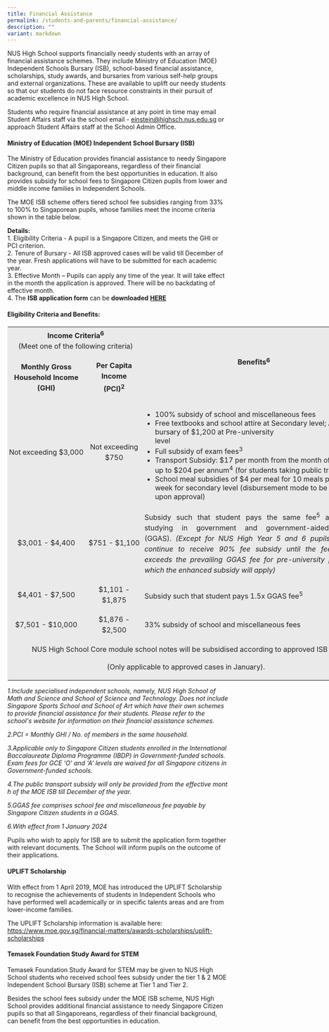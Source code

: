 ```yaml
---
title: Financial Assistance
permalink: /students-and-parents/financial-assistance/
description: ""
variant: markdown
---
```

NUS High School supports financially needy students with an array of financial assistance schemes. They include Ministry of Education (MOE) Independent Schools Bursary (ISB), school-based financial assistance, scholarships, study awards, and bursaries from various self-help groups and external organizations. These are available to uplift our needy students so that our students do not face resource constraints in their pursuit of academic excellence in NUS High School.

Students who require financial assistance at any point in time may email Student Affairs staff via the school email -&nbsp;[einstein@highsch.nus.edu.sg](mailto:einstein@highsch.nus.edu.sg)&nbsp;or approach Student Affairs staff at the School Admin Office.

#### **Ministry of Education (MOE) Independent School Bursary (ISB)**
The Ministry of Education provides financial assistance to needy Singapore Citizen pupils so that all Singaporeans, regardless of their financial background, can benefit from the best opportunities in education. It also provides subsidy for school fees to Singapore Citizen pupils from lower and middle income families in Independent Schools.

The MOE ISB scheme offers tiered school fee subsidies ranging from 33% to 100% to Singaporean pupils, whose families meet the income criteria shown in the table below.

**Details:**<br>
1\.  Eligibility Criteria - A pupil is a Singapore Citizen, and meets the GHI or PCI criterion.<br>
2\.  Tenure of Bursary - All ISB approved cases will be valid till December of the year.&nbsp;Fresh applications will have to be submitted for each academic year.<br>
3\.  Effective Month – Pupils can apply any time of the year. It will take effect in the month the application is approved. There will be no backdating of effective month.<br>
4\.  The&nbsp;**ISB application form**&nbsp;can be&nbsp;**downloaded** **[HERE](/files/Financial%20Assistance/form_moe_isb_2024.pdf)**

#### **Eligibility Criteria and Benefits:**

<table class="iveo_table ives_tab_1" width="648" style="margin: 0px; outline: 0px; padding: 0px; border: 1px solid rgb(234, 234, 234); width: 812.833px;"><tbody class="" style="margin: 0px; outline: 0px; padding: 0px;"><tr class="" style="margin: 0px; outline: 0px; padding: 0px;"><td width="255" colspan="2" class="" style="margin: 0px; outline: 0px; padding: 2px; text-align: center; background-color: rgb(234, 234, 234); color: rgb(34, 34, 34); width: 305px;"><p class="" align="center" style="margin: 0px 0px 1em; outline: 0px; padding: 0px; line-height: 24px;"><span class="" style="margin: 0px; outline: 0px; padding: 0px;"><span class="" style="margin: 0px; outline: 0px; padding: 0px;"><b style="margin: 0px; outline: 0px; padding: 0px;">Income Criteria</b><sup class="" style="margin: 0px; outline: 0px; padding: 0px;"><b style="margin: 0px; outline: 0px; padding: 0px;">6</b><b style="margin: 0px; outline: 0px; padding: 0px;"><br style="margin: 0px; outline: 0px; padding: 0px;"></b></sup></span></span>(Meet one of the following criteria)</p></td><td width="393" rowspan="2" class="" style="margin: 0px; outline: 0px; padding: 2px; text-align: center; background-color: rgb(234, 234, 234); color: rgb(34, 34, 34); width: 507px;"><p class="" align="center" style="margin: 0px 0px 1em; outline: 0px; padding: 0px; line-height: 24px;"><b class="" style="margin: 0px; outline: 0px; padding: 0px;">Benefits</b><b class="" style="margin: 0px; outline: 0px; padding: 0px;"><sup class="" style="margin: 0px; outline: 0px; padding: 0px;"><span class="" style="margin: 0px; outline: 0px; padding: 0px;">6</span></sup></b><b class="" style="margin: 0px; outline: 0px; padding: 0px;"><span class="" style="margin: 0px; outline: 0px; padding: 0px;"></span></b></p></td></tr><tr class="" style="margin: 0px; outline: 0px; padding: 0px;"><td width="126" class="" style="margin: 0px; outline: 0px; padding: 2px; text-align: center; background-color: rgb(234, 234, 234); color: rgb(34, 34, 34);"><p class="" align="center" style="margin: 0px 0px 1em; outline: 0px; padding: 0px; line-height: 24px;"><b class="" style="margin: 0px; outline: 0px; padding: 0px;">Monthly Gross Household Income (GHI)</b></p></td><td width="129" class="" style="margin: 0px; outline: 0px; padding: 2px; text-align: center; background-color: rgb(234, 234, 234); color: rgb(34, 34, 34);"><p class="" align="center" style="margin: 0px 0px 1em; outline: 0px; padding: 0px; line-height: 24px;"><b class="" style="margin: 0px; outline: 0px; padding: 0px;">Per Capita Income<br style="margin: 0px; outline: 0px; padding: 0px;"></b><b class="" style="margin: 0px; outline: 0px; padding: 0px;"><span class="" style="margin: 0px; outline: 0px; padding: 0px;">(PCI)<sup class="" style="margin: 0px; outline: 0px; padding: 0px;">2</sup></span></b></p></td></tr><tr class="" style="margin: 0px; outline: 0px; padding: 0px;"><td width="126" nowrap="" class="" style="margin: 0px; outline: 0px; padding: 2px; text-align: center; background-color: rgb(234, 234, 234); color: rgb(34, 34, 34);"><p class="" align="center" style="margin: 0px 0px 1em; outline: 0px; padding: 0px; line-height: 24px;"><span class="" style="margin: 0px; outline: 0px; padding: 0px;">Not exceeding $3,000</span><span class="" style="margin: 0px; outline: 0px; padding: 0px;"></span></p></td><td width="129" class="" style="margin: 0px; outline: 0px; padding: 2px; text-align: center; background-color: rgb(234, 234, 234); color: rgb(34, 34, 34);"><p class="" align="center" style="margin: 0px 0px 1em; outline: 0px; padding: 0px; line-height: 24px;"><span class="" style="margin: 0px; outline: 0px; padding: 0px;">Not exceeding $750</span></p></td><td width="393" class="" style="margin: 0px; outline: 0px; padding: 2px; text-align: center; background-color: rgb(234, 234, 234); color: rgb(34, 34, 34);"><p class="" style="margin: 0px 0px 1em; outline: 0px; padding: 0px; line-height: 24px; text-align: justify;"></p><ul style="margin: 0px 0px 0.5em 1.5em; outline: 0px; padding: 0px;"><li style="margin: 0px; outline: 0px; padding: 0px; text-align: left;"><span class="" style="margin: 0px; outline: 0px; padding: 0px;">100% subsidy of school and miscellaneous fees</span></li><li style="margin: 0px; outline: 0px; padding: 0px; text-align: left;"><span class="" style="margin: 0px; outline: 0px; padding: 0px;">Free textbooks and school attire at Secondary level; Annual bursary of $1,200 at Pre-university level&nbsp;&nbsp;&nbsp;&nbsp;&nbsp;&nbsp;&nbsp;&nbsp;&nbsp;&nbsp;&nbsp;&nbsp;&nbsp;&nbsp;&nbsp;&nbsp;&nbsp;&nbsp;&nbsp;&nbsp;&nbsp;&nbsp;&nbsp;&nbsp;&nbsp;&nbsp;&nbsp;&nbsp;&nbsp;&nbsp;&nbsp;&nbsp;&nbsp;&nbsp;&nbsp;&nbsp;&nbsp;&nbsp;&nbsp;</span></li><li style="margin: 0px; outline: 0px; padding: 0px; text-align: left;"><span class="" style="margin: 0px; outline: 0px; padding: 0px;">Full subsidy of exam fees<sup class="" style="margin: 0px; outline: 0px; padding: 0px;">3</sup></span></li><li style="margin: 0px; outline: 0px; padding: 0px; text-align: left;"><span class="" style="margin: 0px; outline: 0px; padding: 0px;">Transport Subsidy: $17 per month from the month of approval, up to $204 per annum<sup class="" style="margin: 0px; outline: 0px; padding: 0px;">4</sup>&nbsp;(for students taking public transport)</span></li><li style="margin: 0px; outline: 0px; padding: 0px; text-align: left;"><span class="" style="margin: 0px; outline: 0px; padding: 0px;">School meal subsidies of $4 per meal for 10 meals per school week for secondary level&nbsp;</span><span class="" style="margin: 0px; outline: 0px; padding: 0px;">(disbursement mode to be informed upon approval)</span></li></ul><p style="margin: 0px 0px 1em; outline: 0px; padding: 0px; line-height: 24px;"></p></td></tr><tr class="" style="margin: 0px; outline: 0px; padding: 0px;"><td width="126" nowrap="" class="" style="margin: 0px; outline: 0px; padding: 2px; text-align: center; background-color: rgb(234, 234, 234); color: rgb(34, 34, 34);"><p class="" align="center" style="margin: 0px 0px 1em; outline: 0px; padding: 0px; line-height: 24px;"><span class="" style="margin: 0px; outline: 0px; padding: 0px;">$3,001 - $4,400</span></p></td><td width="129" nowrap="" class="" style="margin: 0px; outline: 0px; padding: 2px; text-align: center; background-color: rgb(234, 234, 234); color: rgb(34, 34, 34);"><p class="" align="center" style="margin: 0px 0px 1em; outline: 0px; padding: 0px; line-height: 24px;"><span class="" style="margin: 0px; outline: 0px; padding: 0px;">$751 - $1,100</span></p></td><td width="393" class="" style="margin: 0px; outline: 0px; padding: 2px; text-align: center; background-color: rgb(234, 234, 234); color: rgb(34, 34, 34);"><p class="" style="margin: 0px 0px 1em; outline: 0px; padding: 0px; line-height: 24px; text-align: justify;"><span class="" style="margin: 0px; outline: 0px; padding: 0px;">Subsidy such that student pays the same fee<sup class="" style="margin: 0px; outline: 0px; padding: 0px;">5</sup>&nbsp;as student studying in government and government-aided schools (GGAS).&nbsp;</span><i class="" style="margin: 0px; outline: 0px; padding: 0px;">(Except for NUS High Year 5 and 6 pupils who will continue to receive 90% fee subsidy until the fee payable exceeds the prevailing GGAS fee for pre-university pupils, for which the enhanced subsidy will apply)</i><span class="" style="margin: 0px; outline: 0px; padding: 0px;"></span></p></td></tr><tr class="" style="margin: 0px; outline: 0px; padding: 0px;"><td width="126" nowrap="" class="" style="margin: 0px; outline: 0px; padding: 2px; text-align: center; background-color: rgb(234, 234, 234); color: rgb(34, 34, 34);"><p class="" align="center" style="margin: 0px 0px 1em; outline: 0px; padding: 0px; line-height: 24px;"><span class="" style="margin: 0px; outline: 0px; padding: 0px;">$4,401 - $7,500</span><span class="" style="margin: 0px; outline: 0px; padding: 0px;"></span></p></td><td width="129" class="" style="margin: 0px; outline: 0px; padding: 2px; text-align: center; background-color: rgb(234, 234, 234); color: rgb(34, 34, 34);"><p class="" align="center" style="margin: 0px 0px 1em; outline: 0px; padding: 0px; line-height: 24px;"><span class="" style="margin: 0px; outline: 0px; padding: 0px;">$1,101 - $1,875</span><span class="" style="margin: 0px; outline: 0px; padding: 0px;"></span></p></td><td width="393" class="" style="margin: 0px; outline: 0px; padding: 2px; text-align: center; background-color: rgb(234, 234, 234); color: rgb(34, 34, 34);"><p class="" style="margin: 0px 0px 1em; outline: 0px; padding: 0px; line-height: 24px; text-align: justify;"><span class="" style="margin: 0px; outline: 0px; padding: 0px;">Subsidy such that student pays 1.5x GGAS fee<sup class="" style="margin: 0px; outline: 0px; padding: 0px;">5</sup></span><span class="" style="margin: 0px; outline: 0px; padding: 0px;"></span></p></td></tr><tr class="" style="margin: 0px; outline: 0px; padding: 0px;"><td width="126" nowrap="" class="" style="margin: 0px; outline: 0px; padding: 2px; text-align: center; background-color: rgb(234, 234, 234); color: rgb(34, 34, 34);"><p class="" align="center" style="margin: 0px 0px 1em; outline: 0px; padding: 0px; line-height: 24px;"><span class="" style="margin: 0px; outline: 0px; padding: 0px;">$7,501 - $10,000</span><span class="" style="margin: 0px; outline: 0px; padding: 0px;"></span></p></td><td width="129" class="" style="margin: 0px; outline: 0px; padding: 2px; text-align: center; background-color: rgb(234, 234, 234); color: rgb(34, 34, 34);"><p class="" align="center" style="margin: 0px 0px 1em; outline: 0px; padding: 0px; line-height: 24px;"><span class="" style="margin: 0px; outline: 0px; padding: 0px;">$1,876 - $2,500</span><span class="" style="margin: 0px; outline: 0px; padding: 0px;"></span></p></td><td width="393" class="" style="margin: 0px; outline: 0px; padding: 2px; text-align: center; background-color: rgb(234, 234, 234); color: rgb(34, 34, 34);"><p class="" style="margin: 0px 0px 1em; outline: 0px; padding: 0px; line-height: 24px; text-align: justify;"><span class="" style="margin: 0px; outline: 0px; padding: 0px;">33% subsidy of school and miscellaneous fees</span></p></td></tr><tr class="" style="margin: 0px; outline: 0px; padding: 0px;"><td width="648" colspan="3" class="" style="margin: 0px; outline: 0px; padding: 2px; text-align: center; background-color: rgb(234, 234, 234); color: rgb(34, 34, 34);"><p class="" style="margin: 0px 0px 1em; outline: 0px; padding: 0px; line-height: 24px;"><span class="" style="margin: 0px; outline: 0px; padding: 0px;">NUS High School Core module schoo</span>l notes will be subsidised according to approved ISB tier</p><p class="" style="margin: 0px 0px 1em; outline: 0px; padding: 0px; line-height: 24px;"><span class="" style="margin: 0px; outline: 0px; padding: 0px;">(Only applicable to approved cases in January).</span></p></td></tr></tbody></table>

_1.Include&nbsp;specialised&nbsp;independent&nbsp;schools,&nbsp;namely,&nbsp;NUS&nbsp;High&nbsp;School of Math and Science and School of Science&nbsp;and Technology. Does not include Singapore Sports School and School of Art which have their own schemes to provide financial assistance for their students. Please refer to the school's website for information on their financial assistance schemes._

_2.PCI&nbsp;\=&nbsp;Monthly&nbsp;GHI&nbsp;/&nbsp;No.&nbsp;of&nbsp;members&nbsp;in&nbsp;the&nbsp;same&nbsp;household._

_3.Applicable&nbsp;only&nbsp;to&nbsp;Singapore&nbsp;Citizen&nbsp;students&nbsp;enrolled&nbsp;in&nbsp;the&nbsp;International&nbsp;Baccalaureate&nbsp;Diploma Programme&nbsp;(IBDP)&nbsp;in&nbsp;Government-funded schools. Exam fees for GCE 'O' and 'A' levels are waived for all Singapore citizens in Government-funded schools._

_4.The&nbsp;public&nbsp;transport&nbsp;subsidy&nbsp;will&nbsp;only&nbsp;be&nbsp;provided&nbsp;from&nbsp;the&nbsp;effective&nbsp;month&nbsp;of&nbsp;the&nbsp;MOE&nbsp;ISB&nbsp;till&nbsp;December&nbsp;of&nbsp;the&nbsp;year._

_5.GGAS&nbsp;fee&nbsp;comprises&nbsp;school&nbsp;fee and&nbsp;miscellaneous&nbsp;fee payable by Singapore&nbsp;Citizen&nbsp;students&nbsp;in&nbsp;a&nbsp;GGAS._

_6.With effect from 1 January 2024_

Pupils who wish to apply for ISB are to submit the application form together with relevant documents. The School will inform pupils on the outcome of their applications.

#### **UPLIFT Scholarship**
With effect from 1 April 2019, MOE has introduced the UPLIFT Scholarship to recognise the achievements of students in Independent Schools who have performed well academically or in specific talents areas and are from lower-income families.

The UPLIFT Scholarship information is available here: <br>
<a href="https://www.moe.gov.sg/financial-matters/awards-scholarships/uplift-scholarships">https://www.moe.gov.sg/financial-matters/awards-scholarships/uplift-scholarships</a>

#### **Temasek Foundation Study Award for STEM**
Temasek Foundation Study Award for STEM may be given to NUS High School students who received school fees subsidy under the tier 1 &amp; 2 MOE Independent School Bursary (ISB) scheme at Tier 1 and Tier 2.

Besides the school fees subsidy under the MOE ISB scheme, NUS High School provides additional financial assistance to needy Singapore Citizen pupils so that all Singaporeans, regardless of their financial background, can benefit from the best opportunities in education.